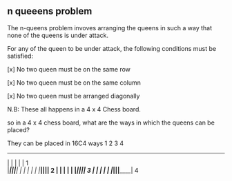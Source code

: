 ## n queeens problem 

The n-queens problem invoves arranging the queens in such a way that none of the queens is under attack. 

For any of the queen to be under attack, the following conditions must be satisfied: 

[x] No two queen must be  on the same row

[x] No two queen must be on the same column

[x] No two queen must be arranged diagonally

N.B: These all happens in a 4 x 4 Chess board. 

so in a 4 x 4 chess board, what are the ways in which the queens can be placed? 

They can be placed in 16C4 ways 
    1   2    3      4
 ______________________
|     |    |    |      |    1  
|_____|____|____|______|
|     |    |    |      |
|_____|____|____|______|    2
|     |    |    |      |
|_____|____|____|______|    3
|     |    |    |      |
|_____|____|____|______|    4
